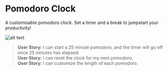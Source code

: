 # Pomodoro Clock

A customisable pomodoro clock. Set a timer and a break to jumpstart your productivity!

![alt text](https://jeremyantonoff.com/img/work/pomo.JPG "Pomodoro Clock")

>**User Story:** I can start a 25 minute pomodoro, and the timer will go off once 25 minutes has elapsed.<br>
>**User Story:** I can reset the clock for my next pomodoro.<br>
>**User Story:** I can customize the length of each pomodoro.<br>
